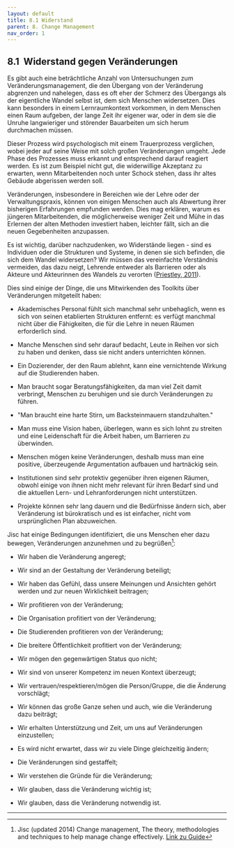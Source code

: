 ```yaml
---
layout: default
title: 8.1 Widerstand
parent: 8. Change Management
nav_order: 1
---
```


## 8.1  Widerstand gegen Veränderungen

Es gibt auch eine beträchtliche Anzahl von Untersuchungen zum
Veränderungsmanagement, die den Übergang von der Veränderung abgrenzen
und nahelegen, dass es oft eher der Schmerz des Übergangs als der
eigentliche Wandel selbst ist, dem sich Menschen widersetzen. Dies kann
besonders in einem Lernraumkontext vorkommen, in dem Menschen einen Raum
aufgeben, der lange Zeit ihr eigener war, oder in dem sie die Unruhe
langwieriger und störender Bauarbeiten um sich herum durchmachen müssen.

Dieser Prozess wird psychologisch mit einem Trauerprozess verglichen,
wobei jeder auf seine Weise mit solch großen Veränderungen umgeht. Jede
Phase des Prozesses muss erkannt und entsprechend darauf reagiert
werden. Es ist zum Beispiel nicht gut, die widerwillige Akzeptanz zu
erwarten, wenn Mitarbeitenden noch unter Schock stehen, dass ihr altes
Gebäude abgerissen werden soll.

Veränderungen, insbesondere in Bereichen wie der Lehre oder der
Verwaltungspraxis, können von einigen Menschen auch als Abwertung ihrer
bisherigen Erfahrungen empfunden werden. Dies mag erklären, warum es
jüngeren Mitarbeitenden, die möglicherweise weniger Zeit und Mühe in das
Erlernen der alten Methoden investiert haben, leichter fällt, sich an
die neuen Gegebenheiten anzupassen.

Es ist wichtig, darüber nachzudenken, wo Widerstände liegen - sind es
Individuen oder die Strukturen und Systeme, in denen sie sich befinden,
die sich dem Wandel widersetzen? Wir müssen das vereinfachte Verständnis
vermeiden, das dazu neigt, Lehrende entweder als Barrieren oder als
Akteure und Akteurinnen des Wandels zu verorten ([Priestley, 2011](../11_Referenzen.md)).

Dies sind einige der Dinge, die uns Mitwirkenden des Toolkits über
Veränderungen mitgeteilt haben:

-   Akademisches Personal fühlt sich manchmal sehr unbehaglich, wenn es sich von
    seinen etablierten Strukturen entfernt: es verfügt manchmal nicht
    über die Fähigkeiten, die für die Lehre in neuen Räumen
    erforderlich sind.

-   Manche Menschen sind sehr darauf bedacht, Leute in Reihen vor sich
    zu haben und denken, dass sie nicht anders unterrichten können.

-   Ein Dozierender, der den Raum ablehnt, kann eine vernichtende Wirkung auf
    die Studierenden haben.

-   Man braucht sogar Beratungsfähigkeiten, da man viel Zeit damit
    verbringt, Menschen zu beruhigen und sie durch Veränderungen zu
    führen.

-   "Man braucht eine harte Stirn, um Backsteinmauern standzuhalten."

-   Man muss eine Vision haben, überlegen, wann es sich lohnt zu
    streiten und eine Leidenschaft für die Arbeit haben, um Barrieren zu
    überwinden.

-   Menschen mögen keine Veränderungen, deshalb muss man eine positive,
    überzeugende Argumentation aufbauen und hartnäckig sein.

-   Institutionen sind sehr protektiv gegenüber ihren eigenen Räumen,
    obwohl einige von ihnen nicht mehr relevant für ihren Bedarf sind
    und die aktuellen Lern- und Lehranforderungen nicht unterstützen.

-   Projekte können sehr lang dauern und die Bedürfnisse ändern sich,
    aber Veränderung ist bürokratisch und es ist einfacher, nicht vom
    ursprünglichen Plan abzuweichen.

Jisc hat einige Bedingungen identifiziert, die uns Menschen eher dazu
bewegen, Veränderungen anzunehmen und zu begrüßen[^29]:

-   Wir haben die Veränderung angeregt;

-   Wir sind an der Gestaltung der Veränderung beteiligt;

-   Wir haben das Gefühl, dass unsere Meinungen und Ansichten gehört
    werden und zur neuen Wirklichkeit beitragen;

-   Wir profitieren von der Veränderung;

-   Die Organisation profitiert von der Veränderung;

-   Die Studierenden profitieren von der Veränderung;

-   Die breitere Öffentlichkeit profitiert von der Veränderung;

-   Wir mögen den gegenwärtigen Status quo nicht;

-   Wir sind von unserer Kompetenz im neuen Kontext überzeugt;

-   Wir vertrauen/respektieren/mögen die Person/Gruppe, die die Änderung
    vorschlägt;

-   Wir können das große Ganze sehen und auch, wie die Veränderung dazu
    beiträgt;

-   Wir erhalten Unterstützung und Zeit, um uns auf Veränderungen
    einzustellen;

-   Es wird nicht erwartet, dass wir zu viele Dinge gleichzeitig ändern;

-   Die Veränderungen sind gestaffelt;

-   Wir verstehen die Gründe für die Veränderung;

-   Wir glauben, dass die Veränderung wichtig ist;

-   Wir glauben, dass die Veränderung notwendig ist.

---

[^29]: Jisc (updated 2014) Change management, The theory, methodologies
    and techniques to help manage change effectively. [Link zu Guide](http://www.jisc.ac.uk/guides/change-management/resistance-to-change)
